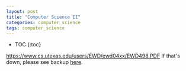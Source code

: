 ```yaml
---
layout: post
title: "Computer Science II"
categories: computer_science
tags: computer_science
---
```


* TOC
{:toc}



https://www.cs.utexas.edu/users/EWD/ewd04xx/EWD498.PDF
If that's down, please see backup <a href="https://www.afterlifesong.com/files/EWD498.PDF">here</a>.


